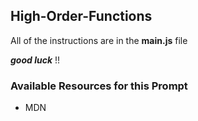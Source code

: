 ## High-Order-Functions

All of the instructions are in the **main.js** file

**_good luck_** !!

### Available Resources for this Prompt

- MDN

